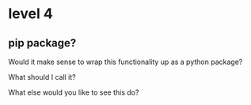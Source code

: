 # level 4
## pip package?

Would it make sense to wrap this functionality up as a python package?

What should I call it? 

What else would you like to see this do?